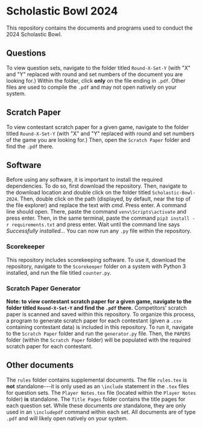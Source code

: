 # Scholastic Bowl 2024
This repository contains the documents and programs used to conduct the 2024 Scholastic Bowl.

## Questions
To view question sets, navigate to the folder titled `Round-X-Set-Y` (with "X" and "Y" replaced with round and set numbers of the document you are looking for.) Within the folder, click **only** on the file ending in `.pdf`. Other files are used to compile the `.pdf` and may not open natively on your system.

## Scratch Paper
To view contestant scratch paper for a given game, navigate to the folder titled `Round-X-Set-Y` (with "X" and "Y" replaced with round and set numbers of the game you are looking for.) Then, open the `Scratch Paper` folder and find the `.pdf` there.

## Software
Before using any software, it is important to install the required dependencies. To do so, first download the repository. Then, navigate to the download location and double click on the folder titled `Scholastic-Bowl-2024`. Then, double click on the path (displayed, by default, near the top of the file explorer) and replace the text with *cmd*. Press enter. A command line should open. There, paste the command `venv\Scripts\activate` and press enter. Then, in the same terminal, paste the command `pip3 install -r requirements.txt` and press enter. Wait until the command line says *Successfully installed...* You can now run any `.py` file within the repository.

### Scorekeeper
This repository includes scorekeeping software. To use it, download the repository, navigate to the `Scorekeeper` folder on a system with Python 3 installed, and run the file titled `counter.py`.

### Scratch Paper Generator
**Note: to view contestant scratch paper for a given game, navigate to the folder titled `Round-X-Set-Y` and find the `.pdf` there.** Competitors' scratch paper is scanned and saved within this repository. To organize this process, a program to generate scratch paper for each contestant (given a `.csv` containing contestant data) is included in this repository. To run it, navigate to the `Scratch Paper` folder and run the `generator.py` file. Then, the `PAPERS` folder (within the `Scratch Paper` folder) will be populated with the required scratch paper for each contestant.

## Other documents
The `rules` folder contains supplemental documents. The file `rules.tex` is **not** standalone---it is only used as an `\include` statement in the `.tex` files for question sets. The `Player Notes.tex` file (located within the `Player Notes` folder) **is** standalone.
The `Title Pages` folder contains the title pages for each question set. While these documents *are* standalone, they are only used in an `\includepdf` command within each set. All documents are of type `.pdf` and will likely open natively on your system.